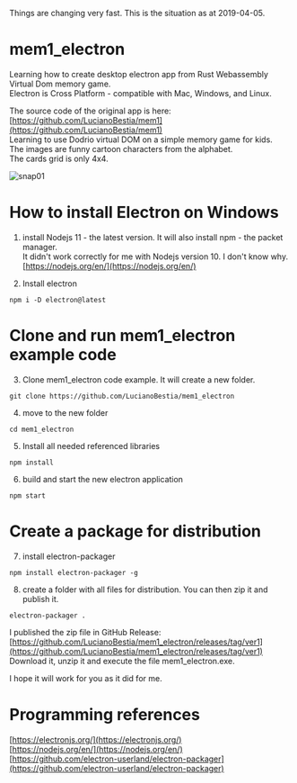 Things are changing very fast. This is the situation as at 2019-04-05.  
# mem1_electron
Learning how to create desktop electron app from Rust Webassembly Virtual Dom memory game.  
Electron is Cross Platform - compatible with Mac, Windows, and Linux.  

The source code of the original app is here:  
[https://github.com/LucianoBestia/mem1](https://github.com/LucianoBestia/mem1)  
Learning to use Dodrio virtual DOM on a simple memory game for kids.  
The images are funny cartoon characters from the alphabet.  
The cards grid is only 4x4.  

![snap01](https://user-images.githubusercontent.com/31509965/55587238-181e8200-5755-11e9-88eb-f8fb62be581e.png)

# How to install Electron on Windows
1. install Nodejs 11 - the latest version. It will also install npm - the packet manager.   
It didn't work correctly for me with Nodejs version 10. I don't know why.    
[https://nodejs.org/en/](https://nodejs.org/en/)  

2. Install electron  
```
npm i -D electron@latest
```

# Clone and run mem1_electron example code
3. Clone mem1_electron code example. It will create a new folder.  
```
git clone https://github.com/LucianoBestia/mem1_electron
```
4. move to the new folder
```
cd mem1_electron
```
5. Install all needed referenced libraries  
```
npm install
```
6. build and start the new electron application  
```
npm start
```
# Create a package for distribution
7. install electron-packager
```
npm install electron-packager -g
```
8. create a folder with all files for distribution.
You can then zip it and publish it. 
```
electron-packager .
```

I published the zip file in GitHub Release:  
[https://github.com/LucianoBestia/mem1_electron/releases/tag/ver1](https://github.com/LucianoBestia/mem1_electron/releases/tag/ver1)  
Download it, unzip it and execute the file mem1_electron.exe.  


I hope it will work for you as it did for me.
# Programming references
[https://electronjs.org/](https://electronjs.org/)  
[https://nodejs.org/en/](https://nodejs.org/en/)  
[https://github.com/electron-userland/electron-packager](https://github.com/electron-userland/electron-packager)  


